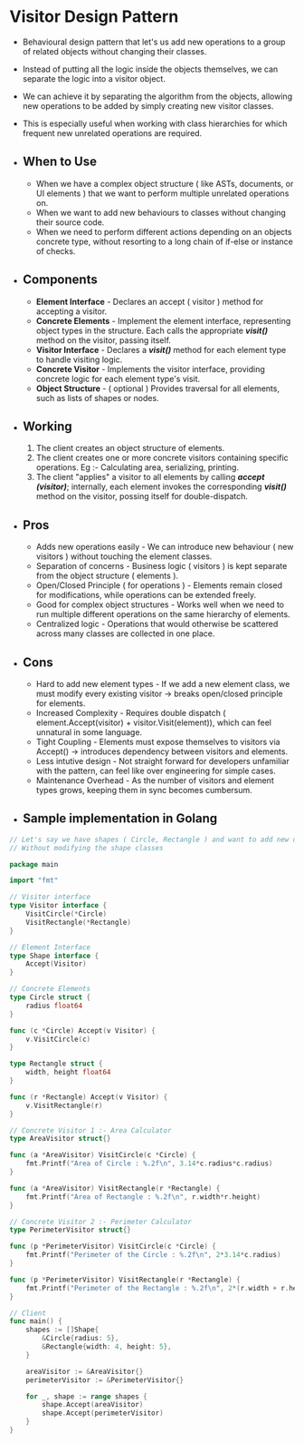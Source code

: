 # Visitor Design Pattern
- Behavioural design pattern that let's us add new operations to a group of related objects without changing their classes.
- Instead of putting all the logic inside the objects themselves, we can separate the logic into a visitor object.
- We can achieve it by separating the algorithm from the objects, allowing new operations to be added by simply creating new visitor classes.
- This is especially useful when working with class hierarchies for which frequent new unrelated operations are required.

- ## When to Use
	- When we have a complex object structure ( like ASTs, documents, or UI elements ) that we want to perform multiple unrelated operations on.
	- When we want to add new behaviours to classes without changing their source code.
	- When we need to perform different actions depending on an objects concrete type, without resorting to a long chain of if-else or instance of checks.

- ## Components
	- **Element Interface** - Declares an accept ( visitor ) method for accepting a visitor.
	- **Concrete Elements** - Implement the element interface, representing object types in the structure. Each calls the appropriate ***visit()*** method on the visitor, passing itself.
	- **Visitor Interface** - Declares a ***visit()*** method for each element type to handle visiting logic.
	- **Concrete Visitor** - Implements the visitor interface, providing concrete logic for each element type's visit.
	- **Object Structure** - ( optional ) Provides traversal for all elements, such as lists of shapes or nodes.

- ## Working
	1. The client creates an object structure of elements.
	2. The client creates one or more concrete visitors containing specific operations.
		Eg :- Calculating area, serializing, printing.
	3. The client "applies" a visitor to all elements by calling ***accept (visitor)***; internally, each element invokes the corresponding ***visit()*** method on the visitor, possing itself for double-dispatch.

- ## Pros
	- Adds new operations easily - We can introduce new behaviour ( new visitors ) without touching the element classes.
	- Separation of concerns - Business logic ( visitors ) is kept separate from the object structure ( elements ).
	- Open/Closed Principle ( for operations ) - Elements remain closed for modifications, while operations can be extended freely.
	- Good for complex object structures - Works well when we need to run multiple different operations on the same hierarchy of elements.
	- Centralized logic - Operations that would otherwise be scattered across many classes are collected in one place.

- ## Cons
	- Hard to add new element types - If we add a new element class, we must modify every existing visitor -> breaks open/closed principle for elements.
	- Increased Complexity - Requires double dispatch ( element.Accept(visitor) + visitor.Visit(element)), which can feel unnatural in some language.
	- Tight Coupling - Elements must expose themselves to visitors via Accept() -> introduces dependency between visitors and elements.
	- Less intutive design - Not straight forward for developers unfamiliar with the pattern, can feel like over engineering for simple cases.
	- Maintenance Overhead - As the number of visitors and element types grows, keeping them in sync becomes cumbersum.

- ## Sample implementation in Golang

```go
// Let's say we have shapes ( Circle, Rectangle ) and want to add new operations like Area and Perimeter
// Without modifying the shape classes

package main

import "fmt"

// Visitor interface
type Visitor interface {
	VisitCircle(*Circle)
	VisitRectangle(*Rectangle)
}

// Element Interface
type Shape interface {
	Accept(Visitor)
}

// Concrete Elements
type Circle struct {
	radius float64
}

func (c *Circle) Accept(v Visitor) {
	v.VisitCircle(c)
}

type Rectangle struct {
	width, height float64
}

func (r *Rectangle) Accept(v Visitor) {
	v.VisitRectangle(r)
}

// Concrete Visitor 1 :- Area Calculator
type AreaVisitor struct{}

func (a *AreaVisitor) VisitCircle(c *Circle) {
	fmt.Printf("Area of Circle : %.2f\n", 3.14*c.radius*c.radius)
}

func (a *AreaVisitor) VisitRectangle(r *Rectangle) {
	fmt.Printf("Area of Rectangle : %.2f\n", r.width*r.height)
}

// Concrete Visitor 2 :- Perimeter Calculator
type PerimeterVisitor struct{}

func (p *PerimeterVisitor) VisitCircle(c *Circle) {
	fmt.Printf("Perimeter of the Circle : %.2f\n", 2*3.14*c.radius)
}

func (p *PerimeterVisitor) VisitRectangle(r *Rectangle) {
	fmt.Printf("Perimeter of the Rectangle : %.2f\n", 2*(r.width + r.height))
}

// Client
func main() {
	shapes := []Shape{
		&Circle{radius: 5},
		&Rectangle{width: 4, height: 5},
	}

	areaVisitor := &AreaVisitor{}
	perimeterVisitor := &PerimeterVisitor{}

	for _, shape := range shapes {
		shape.Accept(areaVisitor)
		shape.Accept(perimeterVisitor)
	}
}
```
